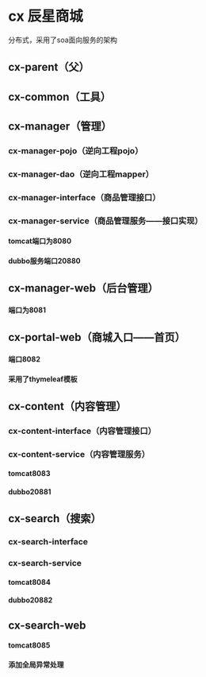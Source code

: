 # cx 辰星商城
分布式，采用了soa面向服务的架构

## cx-parent（父）
## cx-common（工具）
## cx-manager（管理）
### cx-manager-pojo（逆向工程pojo）
### cx-manager-dao（逆向工程mapper）
### cx-manager-interface（商品管理接口）
### cx-manager-service（商品管理服务——接口实现）
#### tomcat端口为8080
#### dubbo服务端口20880
## cx-manager-web（后台管理）
#### 端口为8081
## cx-portal-web（商城入口——首页）
#### 端口8082
#### 采用了thymeleaf模板
## cx-content（内容管理）
### cx-content-interface（内容管理接口）
### cx-content-service（内容管理服务）
#### tomcat8083
#### dubbo20881
## cx-search（搜索）
### cx-search-interface
### cx-search-service
#### tomcat8084
#### dubbo20882
## cx-search-web
#### tomcat8085
#### 添加全局异常处理